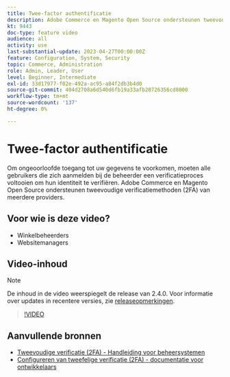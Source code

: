 ```yaml
---
title: Twee-factor authentificatie
description: Adobe Commerce en Magento Open Source ondersteunen tweevoudige verificatiemethoden (2FA) van meerdere providers. Leer hoe functies voor verificatie met twee factoren de beheerder van uw winkel helpen beveiligen.
kt: 9443
doc-type: feature video
audience: all
activity: use
last-substantial-update: 2023-04-27T00:00:00Z
feature: Configuration, System, Security
topic: Commerce, Administration
role: Admin, Leader, User
level: Beginner, Intermediate
exl-id: 33d17977-f02e-492a-ac95-a84f2db3b4d0
source-git-commit: 404d2708a6d540d6fb19a33afb20726356cd8000
workflow-type: tm+mt
source-wordcount: '137'
ht-degree: 0%

---
```


# Twee-factor authentificatie

Om ongeoorloofde toegang tot uw gegevens te voorkomen, moeten alle gebruikers die zich aanmelden bij de beheerder een verificatieproces voltooien om hun identiteit te verifiëren. Adobe Commerce en Magento Open Source ondersteunen tweevoudige verificatiemethoden (2FA) van meerdere providers.

## Voor wie is deze video?

- Winkelbeheerders
- Websitemanagers

## Video-inhoud

>[!NOTE]
>
>De inhoud in de video weerspiegelt de release van 2.4.0. Voor informatie over updates in recentere versies, zie [releaseopmerkingen](https://experienceleague.adobe.com/docs/commerce-operations/release/notes/overview.html).

>[!VIDEO](https://video.tv.adobe.com/v/339104?quality=12&learn=on)

## Aanvullende bronnen

- [Tweevoudige verificatie (2FA) - Handleiding voor beheersystemen](https://experienceleague.adobe.com/docs/commerce-admin/systems/security/2fa/security-two-factor-authentication.html)
- [Configureren van tweefelige verificatie (2FA) - documentatie voor ontwikkelaars](https://developer.adobe.com/commerce/testing/functional-testing-framework/two-factor-authentication/)
